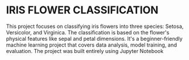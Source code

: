 # IRIS FLOWER CLASSIFICATION
This project focuses on classifying iris flowers into three species: Setosa, Versicolor, and Virginica. The classification is based on the flower's physical features like sepal and petal dimensions. It's a beginner-friendly machine learning project that covers data analysis, model training, and evaluation. The project was built entirely using Jupyter Notebook

